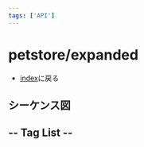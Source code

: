 ```yaml
---
tags: ['API']
---
```

# petstore/expanded
- [index](/)に戻る

## シーケンス図

<OpenApi />

## -- Tag List --
<TagList />
